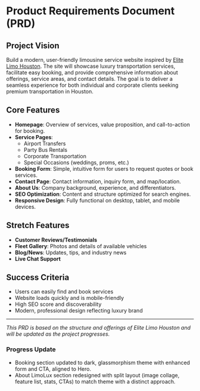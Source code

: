# Product Requirements Document (PRD)

## Project Vision

Build a modern, user-friendly limousine service website inspired by [Elite Limo Houston](https://elitelimohouston.com/). The site will showcase luxury transportation services, facilitate easy booking, and provide comprehensive information about offerings, service areas, and contact details. The goal is to deliver a seamless experience for both individual and corporate clients seeking premium transportation in Houston.

## Core Features

- **Homepage**: Overview of services, value proposition, and call-to-action for booking.
- **Service Pages**:
  - Airport Transfers
  - Party Bus Rentals
  - Corporate Transportation
  - Special Occasions (weddings, proms, etc.)
- **Booking Form**: Simple, intuitive form for users to request quotes or book services.
- **Contact Page**: Contact information, inquiry form, and map/location.
- **About Us**: Company background, experience, and differentiators.
- **SEO Optimization**: Content and structure optimized for search engines.
- **Responsive Design**: Fully functional on desktop, tablet, and mobile devices.

## Stretch Features

- **Customer Reviews/Testimonials**
- **Fleet Gallery**: Photos and details of available vehicles
- **Blog/News**: Updates, tips, and industry news
- **Live Chat Support**

## Success Criteria

- Users can easily find and book services
- Website loads quickly and is mobile-friendly
- High SEO score and discoverability
- Modern, professional design reflecting luxury brand

---

*This PRD is based on the structure and offerings of Elite Limo Houston and will be updated as the project progresses.*

### Progress Update

- Booking section updated to dark, glassmorphism theme with enhanced form and CTA, aligned to Hero.
- About LimoLux section redesigned with split layout (image collage, feature list, stats, CTAs) to match theme with a distinct approach.